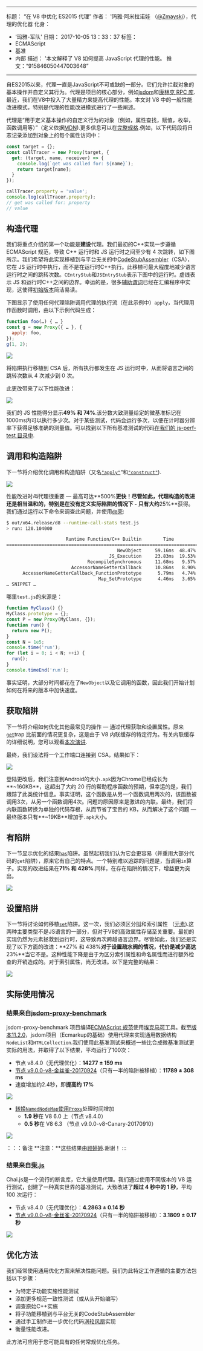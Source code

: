 ***

标题： “在 V8 中优化 ES2015 代理”
作者： '玛雅·阿米拉诺娃 （[@Zmayski](https://twitter.com/Zmayski)），代理的优化器
化身：

*   '玛雅-军队'
    日期： 2017-10-05 13：33：37
    标签：
*   ECMAScript
*   基准
*   内部
    描述： '本文解释了 V8 如何提高 JavaScript 代理的性能。
    推文：“915846050447003648”

***

自ES2015以来，代理一直是JavaScript不可或缺的一部分。它们允许拦截对象的基本操作并自定义其行为。代理是项目的核心部分，例如[jsdom](https://github.com/tmpvar/jsdom)和[康林克 RPC 库](https://github.com/GoogleChrome/comlink).最近，我们在V8中投入了大量精力来提高代理的性能。本文对 V8 中的一般性能改进模式，特别是代理的性能改进模式进行了一些阐述。

代理是“用于定义基本操作的自定义行为的对象（例如，属性查找，赋值，枚举，函数调用等）”（定义依据[MDN](https://developer.mozilla.org/en-US/docs/Web/JavaScript/Reference/Global_Objects/Proxy)).更多信息可以在[完整规格](https://tc39.es/ecma262/#sec-proxy-objects).例如，以下代码段将日志记录添加到对象上的每个属性访问中：

```js
const target = {};
const callTracer = new Proxy(target, {
  get: (target, name, receiver) => {
    console.log(`get was called for: ${name}`);
    return target[name];
  }
});

callTracer.property = 'value';
console.log(callTracer.property);
// get was called for: property
// value
```

## 构造代理

我们将重点介绍的第一个功能是**建设**代理。我们最初的C++实现一步遵循 ECMAScript 规范，导致 C++ 运行时和 JS 运行时之间至少有 4 次跳转，如下图所示。我们希望将此实现移植到与平台无关的中[CodeStubAssembler](/docs/csa-builtins)（CSA），它在 JS 运行时中执行，而不是在运行时C++执行。此移植可最大程度地减少语言运行时之间的跳转次数。`CEntryStub`和`JSEntryStub`表示下图中的运行时。虚线表示 JS 和运行时C++之间的边界。幸运的是，很多[辅助谓词](https://github.com/v8/v8/blob/4e5db9a6c859df7af95a92e7cf4e530faa49a765/src/code-stub-assembler.h)已经在汇编程序中实现，这使得[初始版本](https://github.com/v8/v8/commit/f2af839b1938b55b4d32a2a1eb6704c49c8d877d#diff-ed49371933a938a7c9896878fd4e4919R97)简洁易读。

下图显示了使用任何代理陷阱调用代理的执行流（在此示例中）`apply`，当代理用作函数时调用，由以下示例代码生成：

```js
function foo(…) { … }
const g = new Proxy({ … }, {
  apply: foo,
});
g(1, 2);
```

![](../_img/optimizing-proxies/0.png)

将陷阱执行移植到 CSA 后，所有执行都发生在 JS 运行时中，从而将语言之间的跳转次数从 4 次减少到 0 次。

此更改带来了以下性能改进：

![](../_img/optimizing-proxies/1.png)

我们的 JS 性能得分显示**49% 和 74%**.该分数大致测量给定的微基准标记在1000ms内可以执行多少次。对于某些测试，代码会运行多次，以便在计时器分辨率下获得足够准确的测量值。可以找到以下所有基准测试的代码[在我们的 js-perf-test 目录中](https://github.com/v8/v8/blob/5a5783e3bff9e5c1c773833fa502f14d9ddec7da/test/js-perf-test/Proxies/proxies.js).

## 调用和构造陷阱

下一节将介绍优化调用和构造陷阱（又名[`"apply"`](https://developer.mozilla.org/en-US/docs/Web/JavaScript/Reference/Global_Objects/Proxy/handler/apply)“和[`"construct"`](https://developer.mozilla.org/en-US/docs/Web/JavaScript/Reference/Global_Objects/Proxy/handler/construct)).

![](../_img/optimizing-proxies/2.png)

性能改进时*叫*代理很重要 — 最高可达**500%**更快！尽管如此，代理构造的改进还是相当温和的，特别是在没有定义实际陷阱的情况下 - 只有大约**25%**获得。我们通过运行以下命令来调查此问题，并使用[`d8`壳](/docs/build):

```bash
$ out/x64.release/d8 --runtime-call-stats test.js
> run: 120.104000

                      Runtime Function/C++ Builtin        Time             Count
========================================================================================
                                         NewObject     59.16ms  48.47%    100000  24.94%
                                      JS_Execution     23.83ms  19.53%         1   0.00%
                              RecompileSynchronous     11.68ms   9.57%        20   0.00%
                        AccessorNameGetterCallback     10.86ms   8.90%    100000  24.94%
      AccessorNameGetterCallback_FunctionPrototype      5.79ms   4.74%    100000  24.94%
                                  Map_SetPrototype      4.46ms   3.65%    100203  25.00%
… SNIPPET …
```

哪里`test.js`的来源是：

```js
function MyClass() {}
MyClass.prototype = {};
const P = new Proxy(MyClass, {});
function run() {
  return new P();
}
const N = 1e5;
console.time('run');
for (let i = 0; i < N; ++i) {
  run();
}
console.timeEnd('run');
```

事实证明，大部分时间都花在了`NewObject`以及它调用的函数，因此我们开始计划如何在将来的版本中加快速度。

## 获取陷阱

下一节将介绍如何优化其他最常见的操作 — 通过代理获取和设置属性。原来[`get`](https://developer.mozilla.org/en-US/docs/Web/JavaScript/Reference/Global_Objects/Proxy/handler/get)trap 比前面的情况更复杂，这是由于 V8 内联缓存的特定行为。有关内联缓存的详细说明，您可以观看[本次演讲](https://www.youtube.com/watch?v=u7zRSm8jzvA).

最终，我们设法将一个工作端口连接到 CSA，结果如下：

![](../_img/optimizing-proxies/3.png)

登陆更改后，我们注意到Android的大小`.apk`因为Chrome已经成长为**~160KB**，这超出了大约 20 行的帮助程序函数的预期，但幸运的是，我们跟踪了此类统计信息。事实证明，这个函数是从另一个函数调用两次的，该函数被调用3次，从另一个函数调用4次。问题的原因原来是激进的内联。最终，我们将内联函数转换为单独的代码存根，从而节省了宝贵的 KB，从而解决了这个问题 — 最终版本只有**~19KB**增加于`.apk`大小。

## 有陷阱

下一节显示优化的结果[`has`](https://developer.mozilla.org/en-US/docs/Web/JavaScript/Reference/Global_Objects/Proxy/handler/has)陷阱。虽然起初我们认为它会更容易（并重用大部分代码的`get`陷阱），原来它有自己的特点。一个特别难以追踪的问题是，当调用`in`算子。实现的改进结果在**71% 和 428%**.同样，在存在陷阱的情况下，增益更为突出。

![](../_img/optimizing-proxies/4.png)

## 设置陷阱

下一节将讨论如何移植[`set`](https://developer.mozilla.org/en-US/docs/Web/JavaScript/Reference/Global_Objects/Proxy/handler/set)陷阱。这一次，我们必须区分[叫](/blog/fast-properties)和索引属性 （[元素](/blog/elements-kinds)).这两种主要类型不是JS语言的一部分，但对于V8的高效属性存储至关重要。最初的实现仍然为元素拯救到运行时，这导致再次跨越语言边界。尽管如此，我们还是实现了以下方面的改进：**27% 和 438%**对于设置疏水阀的情况，代价是减少高达**23%**当它不是。这种性能下降是由于为区分索引属性和命名属性而进行额外检查的开销造成的。对于索引属性，尚无改进。以下是完整的结果：

![](../_img/optimizing-proxies/5.png)

## 实际使用情况

### 结果来自[jsdom-proxy-benchmark](https://github.com/domenic/jsdom-proxy-benchmark)

jsdom-proxy-benchmark 项目编译[ECMAScript 规范](https://github.com/tc39/ecma262)使用[埃克马可](https://github.com/bterlson/ecmarkup)工具。截至[版本11.2.0](https://github.com/tmpvar/jsdom/blob/master/Changelog.md#1120)，jsdom项目（Ecmarkup的基础）使用代理来实现通用数据结构`NodeList`和`HTMLCollection`.我们使用此基准测试来概述一些比合成微基准测试更实际的用法，并取得了以下结果，平均运行了100次：

*   节点 v8.4.0（无代理优化）：**14277 ± 159 ms**
*   [节点 v9.0.0-v8-金丝雀-20170924](https://nodejs.org/download/v8-canary/v9.0.0-v8-canary20170924898da64843/node-v9.0.0-v8-canary20170924898da64843-linux-x64.tar.gz)（只有一半的陷阱被移植）：**11789 ± 308 ms**
*   速度增加约2.4秒，即**提高约 17%**

![](../_img/optimizing-proxies/6.png)

*   [转换`NamedNodeMap`使用`Proxy`](https://github.com/domenic/jsdom-proxy-benchmark/issues/1#issuecomment-329047990)处理时间增加
    *   **1.9 秒**在 V8 6.0 上（节点 v8.4.0）
    *   **0.5 秒**在 V8 6.3 （节点 v9.0.0-v8-Canary-20170910）

![](../_img/optimizing-proxies/7.png)

：：：备注
**注意：**这些结果由[顾婷婷](https://github.com/TimothyGu).谢谢！
:::

### 结果来自[柴.js](https://chaijs.com/)

Chai.js是一个流行的断言库，它大量使用代理。我们通过使用不同版本的 V8 运行测试，创建了一种真实世界的基准测试，大致改进了**超过 4 秒中的 1 秒**，平均 100 次运行：

*   节点 v8.4.0（无代理优化）：**4.2863 ± 0.14 秒**
*   [节点 v9.0.0-v8-金丝雀-20170924](https://nodejs.org/download/v8-canary/v9.0.0-v8-canary20170924898da64843/node-v9.0.0-v8-canary20170924898da64843-linux-x64.tar.gz)（只有一半的陷阱被移植）：**3.1809 ± 0.17 秒**

![](../_img/optimizing-proxies/8.png)

## 优化方法

我们经常使用通用优化方案来解决性能问题。我们为此特定工作遵循的主要方法包括以下步骤：

*   为特定子功能实施性能测试
*   添加更多规范一致性测试（或从头开始编写）
*   调查原始C++实施
*   将子功能移植到与平台无关的CodeStubAssembler
*   通过手工制作进一步优化代码[涡轮风扇](/docs/turbofan)实现
*   衡量性能改进。

此方法可应用于您可能具有的任何常规优化任务。
